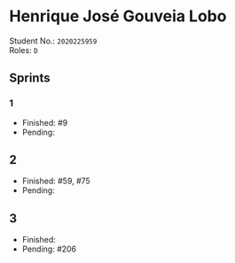 # Henrique José Gouveia Lobo

Student No.: `2020225959`  
Roles: `D`

## Sprints

### 1

* Finished: #9
* Pending:

## 2

* Finished: #59, #75
* Pending:

## 3

* Finished:
* Pending: #206
